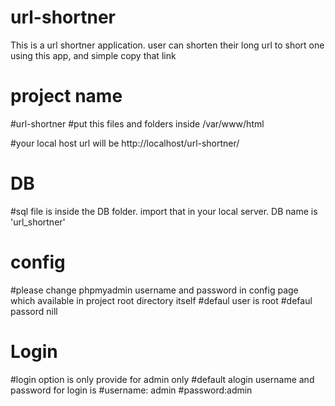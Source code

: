 # url-shortner
This is a url shortner application. user can  shorten their long url to short one using this app, and simple copy that link


# project name
#url-shortner
#put this files and folders inside /var/www/html

#your local host url will be http://localhost/url-shortner/
# DB
#sql file is inside the DB folder. import that in your local server. DB name is 'url_shortner'

# config
#please change phpmyadmin username and password in config page which available in project root directory itself
#defaul user is root
#defaul passord nill

# Login
#login option is only provide for admin only
#default alogin username and password for login is 
#username: admin
#password:admin




